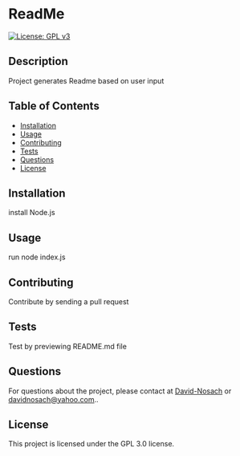 # ReadMe

[![License: GPL v3](https://img.shields.io/badge/License-GPLv3-blue.svg)](https://www.gnu.org/licenses/gpl-3.0)

## Description

Project generates Readme based on user input

## Table of Contents

* [Installation](#installation)
* [Usage](#usage)
* [Contributing](#contributing)
* [Tests](#tests)
* [Questions](#questions)
* [License](#license)

## Installation

install Node.js

## Usage

run node index.js

## Contributing

Contribute by sending a pull request

## Tests

Test by previewing README.md file

## Questions

For questions about the project, please contact at [David-Nosach](https://github.com/David-Nosach) or <a href="mailto:davidnosach@yahoo.com">davidnosach@yahoo.com</a>..
## License

This project is licensed under the GPL 3.0 license.

